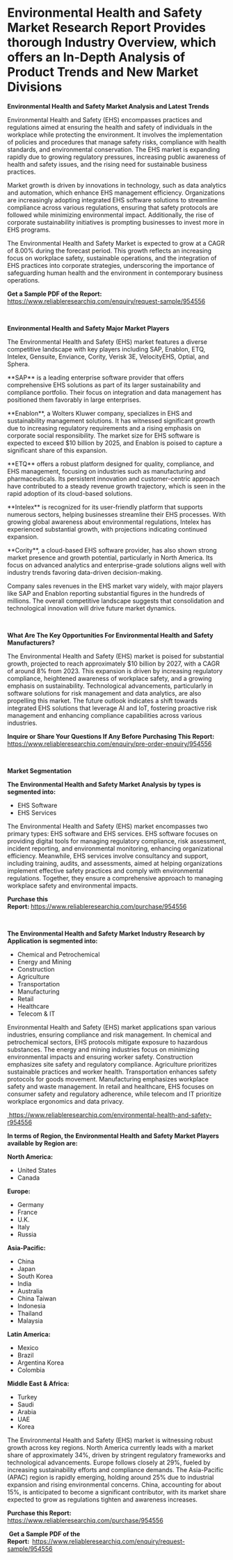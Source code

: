 <p><h1>Environmental Health and Safety Market Research Report Provides thorough Industry Overview, which offers an In-Depth Analysis of Product Trends and New Market Divisions</h1></p><p><strong>Environmental Health and Safety Market Analysis and Latest Trends</strong></p>
<p><p>Environmental Health and Safety (EHS) encompasses practices and regulations aimed at ensuring the health and safety of individuals in the workplace while protecting the environment. It involves the implementation of policies and procedures that manage safety risks, compliance with health standards, and environmental conservation. The EHS market is expanding rapidly due to growing regulatory pressures, increasing public awareness of health and safety issues, and the rising need for sustainable business practices.</p><p>Market growth is driven by innovations in technology, such as data analytics and automation, which enhance EHS management efficiency. Organizations are increasingly adopting integrated EHS software solutions to streamline compliance across various regulations, ensuring that safety protocols are followed while minimizing environmental impact. Additionally, the rise of corporate sustainability initiatives is prompting businesses to invest more in EHS programs.</p><p>The Environmental Health and Safety Market is expected to grow at a CAGR of 8.00% during the forecast period. This growth reflects an increasing focus on workplace safety, sustainable operations, and the integration of EHS practices into corporate strategies, underscoring the importance of safeguarding human health and the environment in contemporary business operations.</p></p>
<p><strong>Get a Sample PDF of the Report:&nbsp;</strong> <a href="https://www.reliableresearchiq.com/enquiry/request-sample/954556?utm_campaign=2291&utm_medium=2&utm_source=Github&utm_content=ia&utm_term=16042025&utm_id=environmental-health-and-safety">https://www.reliableresearchiq.com/enquiry/request-sample/954556</a></p>
<p>&nbsp;</p>
<p><strong>Environmental Health and Safety Major Market Players</strong></p>
<p><p>The Environmental Health and Safety (EHS) market features a diverse competitive landscape with key players including SAP, Enablon, ETQ, Intelex, Gensuite, Enviance, Cority, Verisk 3E, VelocityEHS, Optial, and Sphera. </p><p>**SAP** is a leading enterprise software provider that offers comprehensive EHS solutions as part of its larger sustainability and compliance portfolio. Their focus on integration and data management has positioned them favorably in large enterprises.</p><p>**Enablon**, a Wolters Kluwer company, specializes in EHS and sustainability management solutions. It has witnessed significant growth due to increasing regulatory requirements and a rising emphasis on corporate social responsibility. The market size for EHS software is expected to exceed $10 billion by 2025, and Enablon is poised to capture a significant share of this expansion.</p><p>**ETQ** offers a robust platform designed for quality, compliance, and EHS management, focusing on industries such as manufacturing and pharmaceuticals. Its persistent innovation and customer-centric approach have contributed to a steady revenue growth trajectory, which is seen in the rapid adoption of its cloud-based solutions. </p><p>**Intelex** is recognized for its user-friendly platform that supports numerous sectors, helping businesses streamline their EHS processes. With growing global awareness about environmental regulations, Intelex has experienced substantial growth, with projections indicating continued expansion.</p><p>**Cority**, a cloud-based EHS software provider, has also shown strong market presence and growth potential, particularly in North America. Its focus on advanced analytics and enterprise-grade solutions aligns well with industry trends favoring data-driven decision-making.</p><p>Company sales revenues in the EHS market vary widely, with major players like SAP and Enablon reporting substantial figures in the hundreds of millions. The overall competitive landscape suggests that consolidation and technological innovation will drive future market dynamics.</p></p>
<p>&nbsp;</p>
<p><strong>What Are The Key Opportunities For Environmental Health and Safety Manufacturers?</strong></p>
<p><p>The Environmental Health and Safety (EHS) market is poised for substantial growth, projected to reach approximately $10 billion by 2027, with a CAGR of around 8% from 2023. This expansion is driven by increasing regulatory compliance, heightened awareness of workplace safety, and a growing emphasis on sustainability. Technological advancements, particularly in software solutions for risk management and data analytics, are also propelling this market. The future outlook indicates a shift towards integrated EHS solutions that leverage AI and IoT, fostering proactive risk management and enhancing compliance capabilities across various industries.</p></p>
<p><strong>Inquire or Share Your Questions If Any Before Purchasing This Report:</strong> <a href="https://www.reliableresearchiq.com/enquiry/pre-order-enquiry/954556?utm_campaign=2291&utm_medium=2&utm_source=Github&utm_content=ia&utm_term=16042025&utm_id=environmental-health-and-safety">https://www.reliableresearchiq.com/enquiry/pre-order-enquiry/954556</a></p>
<p>&nbsp;</p>
<p><strong>Market Segmentation</strong></p>
<p><strong>The Environmental Health and Safety Market Analysis by types is segmented into:</strong></p>
<p><ul><li>EHS Software</li><li>EHS Services</li></ul></p>
<p><p>The Environmental Health and Safety (EHS) market encompasses two primary types: EHS software and EHS services. EHS software focuses on providing digital tools for managing regulatory compliance, risk assessment, incident reporting, and environmental monitoring, enhancing organizational efficiency. Meanwhile, EHS services involve consultancy and support, including training, audits, and assessments, aimed at helping organizations implement effective safety practices and comply with environmental regulations. Together, they ensure a comprehensive approach to managing workplace safety and environmental impacts.</p></p>
<p><strong>Purchase this Report:&nbsp;</strong><a href="https://www.reliableresearchiq.com/purchase/954556?utm_campaign=2291&utm_medium=2&utm_source=Github&utm_content=ia&utm_term=16042025&utm_id=environmental-health-and-safety">https://www.reliableresearchiq.com/purchase/954556</a></p>
<p>&nbsp;</p>
<p><strong>The Environmental Health and Safety Market Industry Research by Application is segmented into:</strong></p>
<p><ul><li>Chemical and Petrochemical</li><li>Energy and Mining</li><li>Construction</li><li>Agriculture</li><li>Transportation</li><li>Manufacturing</li><li>Retail</li><li>Healthcare</li><li>Telecom & IT</li></ul></p>
<p><p>Environmental Health and Safety (EHS) market applications span various industries, ensuring compliance and risk management. In chemical and petrochemical sectors, EHS protocols mitigate exposure to hazardous substances. The energy and mining industries focus on minimizing environmental impacts and ensuring worker safety. Construction emphasizes site safety and regulatory compliance. Agriculture prioritizes sustainable practices and worker health. Transportation enhances safety protocols for goods movement. Manufacturing emphasizes workplace safety and waste management. In retail and healthcare, EHS focuses on consumer safety and regulatory adherence, while telecom and IT prioritize workplace ergonomics and data privacy.</p></p>
<p><a href="https://www.reliableresearchiq.com/environmental-health-and-safety-r954556?utm_campaign=2291&utm_medium=2&utm_source=Github&utm_content=ia&utm_term=16042025&utm_id=environmental-health-and-safety">&nbsp;https://www.reliableresearchiq.com/environmental-health-and-safety-r954556</a></p>
<p><strong>In terms of Region, the Environmental Health and Safety Market Players available by Region are:</strong></p>
<p>
    <p> <strong> North America: </strong>
        <ul>
            <li>United States</li>
            <li>Canada</li>
        </ul>
        </p> 
    <p> <strong> Europe: </strong>
        <ul>
            <li>Germany</li>
            <li>France</li>
            <li>U.K.</li>
            <li>Italy</li>
            <li>Russia</li>
        </ul>
        </p> 
    <p> <strong> Asia-Pacific: </strong>
        <ul>
            <li>China</li>
            <li>Japan</li>
            <li>South Korea</li>
            <li>India</li>
            <li>Australia</li>
            <li>China Taiwan</li>
            <li>Indonesia</li>
            <li>Thailand</li>
            <li>Malaysia</li>
        </ul>
        </p> 
    <p> <strong> Latin America: </strong>
        <ul>
            <li>Mexico</li>
            <li>Brazil</li>
            <li>Argentina Korea</li>
            <li>Colombia</li>
        </ul>
        </p> 
    <p> <strong> Middle East & Africa: </strong>
        <ul>
            <li>Turkey</li>
            <li>Saudi</li>
            <li>Arabia</li>
            <li>UAE</li>
            <li>Korea</li>
        </ul>
    </p>
    </p>
<p><p>The Environmental Health and Safety (EHS) market is witnessing robust growth across key regions. North America currently leads with a market share of approximately 34%, driven by stringent regulatory frameworks and technological advancements. Europe follows closely at 29%, fueled by increasing sustainability efforts and compliance demands. The Asia-Pacific (APAC) region is rapidly emerging, holding around 25% due to industrial expansion and rising environmental concerns. China, accounting for about 15%, is anticipated to become a significant contributor, with its market share expected to grow as regulations tighten and awareness increases.</p></p>
<p><strong>Purchase this Report: </strong><a href="https://www.reliableresearchiq.com/purchase/954556?utm_campaign=2291&utm_medium=2&utm_source=Github&utm_content=ia&utm_term=16042025&utm_id=environmental-health-and-safety">https://www.reliableresearchiq.com/purchase/954556</a></p>
<p>&nbsp;<strong>Get a Sample PDF of the Report:&nbsp;&nbsp;</strong><a href="https://www.reliableresearchiq.com/enquiry/request-sample/954556?utm_campaign=2291&utm_medium=2&utm_source=Github&utm_content=ia&utm_term=16042025&utm_id=environmental-health-and-safety">https://www.reliableresearchiq.com/enquiry/request-sample/954556</a></p>
<p><strong></strong></p>
<p><p></p><p></p><p></p></p>